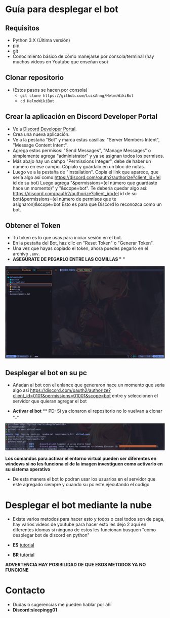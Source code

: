 # Guía para desplegar el bot

## Requisitos
* Python 3.X (Última versión)
* pip
* git
* Conocimiento básico de cómo manejarse por consola/terminal (hay muchos videos en Youtube que enseñan eso)

## Clonar repositorio
* (Estos pasos se hacen por consola)
  * `git clone https://github.com/LuisAnng/HelmoWikiBot`
  * `cd HelmoWikiBot`

## Crear la aplicación en Discord Developer Portal
* Ve a [Discord Developer Portal](https://discordapp.com/developers/applications/).
* Crea una nueva aplicación.
* Ve a la pestaña "Bot" y marca estas casillas: "Server Members Intent", "Message Content Intent".
* Agrega estos permisos: "Send Messages", "Manage Messages" o simplemente agrega "administrator" y ya se asignan todos los permisos.
* Más abajo hay un campo "Permissions Integer", debe de haber un número en ese campo. Cópialo y guárdalo en un bloc de notas.
* Luego ve a la pestaña de "Installation". Copia el link que aparece, que sería algo así como:https://discord.com/oauth2/authorize?client_id=(el id de su bot) Luego agrega "&permissions=(el número que guardaste hace un momento)" y "&scope=bot". Te debería quedar algo así: https://discord.com/oauth2/authorize?client_id=(el id de su bot)&permissions=(el número de permisos que te asignaron)&scope=bot Esto es para que Discord lo reconozca como un bot.

## Obtener el Token
* Tu token es lo que usas para iniciar sesión en el bot.
* En la pestaña del Bot, haz clic en "Reset Token" o "Generar Token".
* Una vez que hayas copiado el token, ahora puedes pegarlo en el archivo `.env`.
* **ASEGÚRATE DE PEGARLO ENTRE LAS COMILLAS " "**

![Ejemplo de Token](img/Token-ejemplo.png)

## Desplegar el bot en su pc
* Añadan al bot con el enlance que generaron hace un momento que seria algo asi https://discord.com/oauth2/authorize?client_id=0101&permissions=01001&scope=bot entre y seleccionen el servidor que quieran agregar el bot 
- **Activar el bot**
** PD: Si ya clonaron el repositorio no lo vuelvan a clonar -_-
<img src="/img/ejecutarbot.png" />

**Los comandos para activar el entorno virtual pueden ser diferentes en windows si no les funciona el de la imagen investiguen como activarlo en su sistema operativo**
* De esta manera el bot lo podran usar los usuarios en el servidor que este agregado siempre y cuando su pc  este ejecutando el codigo
# Desplegar el bot mediante la nube
* Existe varios metodos para hacer esto y todos o casi todos son de paga,  hay varios videos de youtube para hacer esto les dejo 2 aqui en diferentes idomas si ninguno de estos les funcionan busquen "como desplegar bot de discord en python" 
- **ES** [tutorial](https://youtu.be/2zf1hjGFCgU?si=wxXFhpuimSL6VQ1f) 

- **BR** [tutorial](https://youtu.be/WdlJi5j4pps?si=IonkN3WIRGoJ7paO&t=284) 

**ADVERTENCIA HAY POSIBILIDAD DE QUE ESOS METODOS YA NO FUNCIONE**

# Contacto
* Dudas o sugerencias me pueden hablar por ahí
* **Discord:sleepingg01** 
